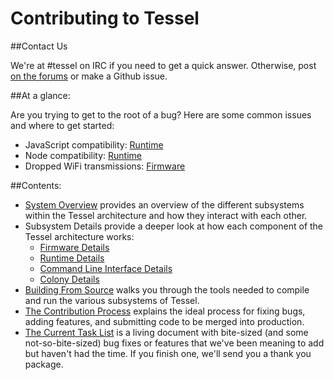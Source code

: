 Contributing to Tessel
==================

##Contact Us

We're at #tessel on IRC if you need to get a quick answer. Otherwise, post [on the forums](forums.tessel.io) or make a Github issue.

##At a glance:

Are you trying to get to the root of a bug? Here are some common issues and where to get started:

- JavaScript compatibility: [Runtime](./runtime-details.md#javascript-compatibility)
- Node compatibility: [Runtime](./runtime-details.md#nodejs-compatibility)
- Dropped WiFi transmissions: [Firmware](./firmware-details.md#cc3k-wi-fi-chip)


##Contents:

- [System Overview](./system-overview.md) provides an overview of the different subsystems within the Tessel architecture and how they interact with each other.
- Subsystem Details provide a deeper look at how each component of the Tessel architecture works:
  - [Firmware Details](./firmware-details.md)
  - [Runtime Details](./runtime-details.md)
  - [Command Line Interface Details](./cli-details.md)
  - [Colony Details](./colony-details.md)
- [Building From Source](./build-from-source.md) walks you through the tools needed to compile and run the various subsystems of Tessel.
- [The Contribution Process](./contribution-process.md) explains the ideal process for fixing bugs, adding features, and submitting code to be merged into production.
- [The Current Task List](./task-list.md) is a living document with bite-sized (and some not-so-bite-sized) bug fixes or features that we've been meaning to add but haven't had the time. If you finish one, we'll send you a thank you package.

